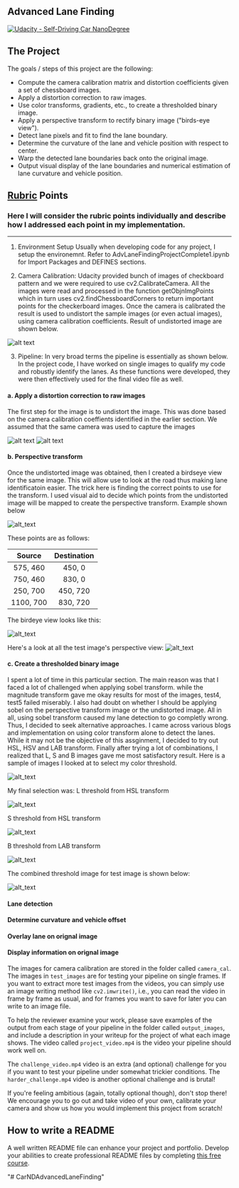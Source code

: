 ## Advanced Lane Finding
[![Udacity - Self-Driving Car NanoDegree](https://s3.amazonaws.com/udacity-sdc/github/shield-carnd.svg)](http://www.udacity.com/drive)

[image1]: ./examples/undistort_output.png "Undistorted"
[testImage]: ./output_images/test1Img.png "testImage" 
[testUndistImg]: ./output_images/testundistimg.png "testUndistImg"
[testwarpImg]: ./output_images/testwarpimg.png "testwarpImg"
[testwarpRect]: ./output_images/testwarp_rectImg.png "testwarpRect"
[testLImg]: ./output_images/testLimg.png "testLImg"
[testSImg]: ./output_images/testSImg.png "testSImg"
[testBImg]: ./output_images/testBimg.png "testBImg"
[testLSBImg]: ./output_images/lsbcombined.png "testLSBImg"
[colorThresh]: ./output_images/ColorThresholdImages.png "colorThresh"
[sliding]: ./output_images/slidingwindow.png "sliding"
[checkerBoard]: ./output_images/checkerboard.png "checkerBoard"
[perspective]: ./output_images/perspectiveImgs.png "perspective"
  

The Project
---

The goals / steps of this project are the following:

* Compute the camera calibration matrix and distortion coefficients given a set of chessboard images.
* Apply a distortion correction to raw images.
* Use color transforms, gradients, etc., to create a thresholded binary image.
* Apply a perspective transform to rectify binary image ("birds-eye view").
* Detect lane pixels and fit to find the lane boundary.
* Determine the curvature of the lane and vehicle position with respect to center.
* Warp the detected lane boundaries back onto the original image.
* Output visual display of the lane boundaries and numerical estimation of lane curvature and vehicle position.

## [Rubric](https://review.udacity.com/#!/rubrics/571/view) Points
### Here I will consider the rubric points individually and describe how I addressed each point in my implementation.  

---
1. Environment Setup
Usually when developing code for any project, I setup the environemnt. Refer to AdvLaneFindingProjectComplete1.ipynb for Import Packages and DEFINES sections. 

2. Camera Calibration: 
Udacity provided bunch of images of checkboard pattern and we were required to use cv2.CalibrateCamera. All the images were read and processed in the function getObjnImgPoints which in turn uses cv2.findChessboardCorners to return important points for the checkerboard images. Once the camera is calibrated the result is used to undistort the sample images (or even actual images), using camera calibration coefficients. Result of undistorted image are shown below.  

![alt text][checkerBoard] 

3. Pipeline: 
In very broad terms the pipeline is essentially as shown below. In the project code, I have worked on single images to qualify my code and robustly identify the lanes. As these functions were developed, they were then effectively used for the final video file as well. 

#### a. Apply a distortion correction to raw images
The first step for the image is to undistort the image. This was done based on the camera calibration coeffients identified in the earlier section. We assumed that the same camera was used to capture the images 

![alt text][testImage] ![alt text][testUndistImg]

#### b. Perspective transform
Once the undistorted image was obtained, then I created a birdseye view for the same image. This will allow use to look at the road thus making lane identificatoin easier. The trick here is finding the correct points to use for the transform. I used visual aid to decide which points from the undistorted image will be mapped to create the perspective transform. Example shown below

![alt_text][testwarpRect]

These points are as follows: 

| Source        | Destination   | 
|:-------------:|:-------------:| 
|  575, 460     | 450, 0        | 
|  750, 460     | 830, 0        |
|  250, 700     | 450, 720      |
| 1100, 700     | 830, 720      |

The birdeye view looks like this: 

![alt_text][testwarpImg]

Here's a look at all the test image's perspective view: 
![alt_text][perspective]

#### c. Create a thresholded binary image
I spent a lot of time in this particular section. The main reason was that I faced a lot of challenged when applying sobel transform. while the magnitude transform gave me okay results for most of the images, test4, test5 failed miserably. I also had doubt on whether I should be applying sobel on the perspective transform image or the undistorted image. All in all, using sobel transform caused my lane detection to go completly wrong. Thus, I decided to seek alternative approaches. I came across various blogs and implementation on using color transform alone to detect the lanes. While it may not be the objective of this assginment, I decided to try out HSL, HSV and LAB transform. Finally after trying a lot of combinations, I realized that  L, S and B images gave me most satisfactory result. Here is a sample of images I looked at to select my color threshold. 

![alt_text][colorThresh] 


My final selection was:
L threshold from HSL transform 

![alt_text][testLImg]

S threshold from HSL transform

![alt_text][testSImg]

B threshold from LAB transform

![alt_text][testBImg]

The combined threshold image for test image is shown below: 

![alt_text][testLSBImg]



#### Lane detection

#### Determine curvature and vehicle offset

#### Overlay lane on orignal image

#### Display information on orignal image


The images for camera calibration are stored in the folder called `camera_cal`.  The images in `test_images` are for testing your pipeline on single frames.  If you want to extract more test images from the videos, you can simply use an image writing method like `cv2.imwrite()`, i.e., you can read the video in frame by frame as usual, and for frames you want to save for later you can write to an image file.  

To help the reviewer examine your work, please save examples of the output from each stage of your pipeline in the folder called `output_images`, and include a description in your writeup for the project of what each image shows.    The video called `project_video.mp4` is the video your pipeline should work well on.  

The `challenge_video.mp4` video is an extra (and optional) challenge for you if you want to test your pipeline under somewhat trickier conditions.  The `harder_challenge.mp4` video is another optional challenge and is brutal!

If you're feeling ambitious (again, totally optional though), don't stop there!  We encourage you to go out and take video of your own, calibrate your camera and show us how you would implement this project from scratch!

## How to write a README
A well written README file can enhance your project and portfolio.  Develop your abilities to create professional README files by completing [this free course](https://www.udacity.com/course/writing-readmes--ud777).

"# CarNDAdvancedLaneFinding" 
